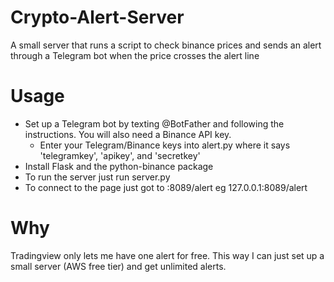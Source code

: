 # Crypto-Alert-Server
A small server that runs a script to check binance prices and sends an alert through a Telegram bot when the price crosses the alert line

# Usage
- Set up a Telegram bot by texting @BotFather and following the instructions. You will also need a Binance API key. 
  - Enter your Telegram/Binance keys into alert.py where it says 'telegramkey', 'apikey', and 'secretkey'
- Install Flask and the python-binance package
- To run the server just run server.py
- To connect to the page just got to <yourip>:8089/alert eg 127.0.0.1:8089/alert

# Why
Tradingview only lets me have one alert for free. This way I can just set up a small server (AWS free tier) and get unlimited alerts.
